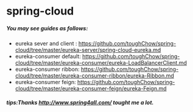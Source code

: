 # spring-cloud

##### You may see guides as follows:

- eureka sever and client : https://github.com/toughChow/spring-cloud/tree/master/eureka-server/spring-cloud-eureka.md
- eureka-consumer default: https://github.com/toughChow/spring-cloud/tree/master/eureka-consumer/eureka-LoadBalancerClient.md
- eureka-consumer ribbon: https://github.com/toughChow/spring-cloud/tree/master/eureka-consumer-ribbon/eureka-Ribbon.md
- eureka-consumer feign: https://github.com/toughChow/spring-cloud/tree/master/eureka-consumer-feign/eureka-Feign.md




##### tips:Thanks http://www.spring4all.com/ tought me a lot.